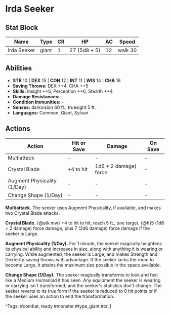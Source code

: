 # Irda Seeker

## Stat Block

| Name | Type | CR | HP | AC | Speed |
|------|------|----|----|----|-------|
| Irda Seeker | giant | 1 | 27 (5d8 + 5) | 12 | walk 30 |

## Abilities

- **STR** 10 | **DEX** 15 | **CON** 12 | **INT** 11 | **WIS** 14 | **CHA** 16
- **Saving Throws:** DEX ++4, CHA ++5  
- **Skills:** Insight ++6, Perception ++6, Stealth ++4  
- **Damage Resistances:** -  
- **Condition Immunities:** -  
- **Senses:** darkvision 60 ft., truesight 5 ft.  
- **Languages:** Common, Giant, Sylvan


## Actions

| Action | Hit or Save | Damage | On Save |
|--------|--------------|--------|----------|
| Multiattack | - | - | - |
| Crystal Blade | +4 to hit | 1d6 + 2 damage) force | - |
| Augment Physicality (1/Day) | - | - | - |
| Change Shape (1/Day) | - | - | - |

**Multiattack.** The seeker uses Augment Physicality, if available, and makes two Crystal Blade attacks.

**Crystal Blade.** {@atk mw} +4 to hit to hit, reach 5 ft., one target. {@h}5 (1d6 + 2 damage) force damage, plus 7 (2d6 damage) force damage if the seeker is Large.

**Augment Physicality (1/Day).** For 1 minute, the seeker magically heightens its physical ability and increases in size, along with anything it is wearing or carrying. While augmented, the seeker is Large, and makes Strength and Dexterity saving throws with advantage. If the seeker lacks the room to become Large, it attains the maximum size possible in the space available.

**Change Shape (1/Day).** The seeker magically transforms to look and feel like a Medium Humanoid it has seen. Any equipment the seeker is wearing or carrying isn't transformed, and the seeker's statistics don't change. The seeker reverts to its true form if the seeker is reduced to 0 hit points or if the seeker uses an action to end the transformation.


^Tags: #combat_ready #monster #type_giant #cr_1
